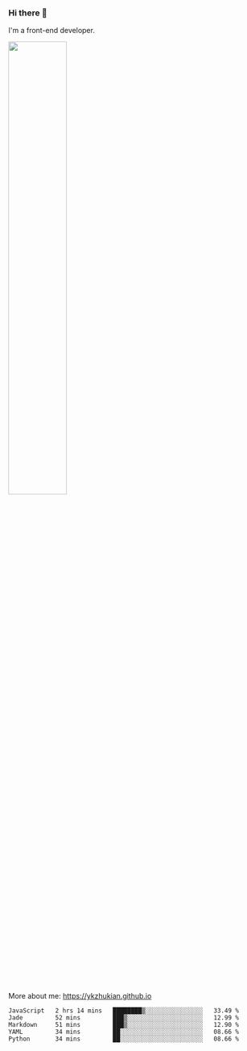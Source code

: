 ### Hi there 👋

I'm a front-end developer.

[<img width="48%" src="https://github-readme-stats.vercel.app/api?username=ykzhukian&show_icons=true&theme=dracula">](https://github.com/anuraghazra/github-readme-stats)

More about me: 
https://ykzhukian.github.io

<!--START_SECTION:waka-->
```text
JavaScript   2 hrs 14 mins   ████████▒░░░░░░░░░░░░░░░░   33.49 % 
Jade         52 mins         ███▒░░░░░░░░░░░░░░░░░░░░░   12.99 % 
Markdown     51 mins         ███▒░░░░░░░░░░░░░░░░░░░░░   12.90 % 
YAML         34 mins         ██░░░░░░░░░░░░░░░░░░░░░░░   08.66 % 
Python       34 mins         ██░░░░░░░░░░░░░░░░░░░░░░░   08.66 % 
```
<!--END_SECTION:waka-->
